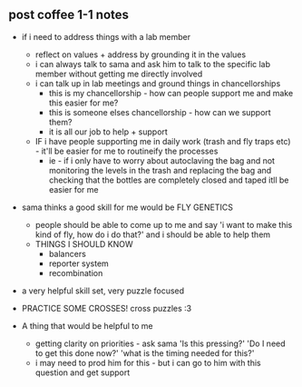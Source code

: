## post coffee 1-1 notes
- if i need to address things with a lab member
	- reflect on values + address by grounding it in the values
	- i can always talk to sama and ask him to talk to the specific lab member without getting me directly involved
	- i can talk up in lab meetings and ground things in chancellorships
		- this is my chancellorship - how can people support me and make this easier for me?
		- this is someone elses chancellorship - how can we support them?
		- it is all our job to help + support
	- IF i have people supporting me in daily work (trash and fly traps etc) - it'll be easier for me to routineify the processes 
		- ie - if i only have to worry about autoclaving the bag and not monitoring the levels in the trash and replacing the bag and checking that the bottles are completely closed and taped itll be easier for me

- sama thinks a good skill for me would be FLY GENETICS
	- people should be able to come up to me and say 'i want to make this kind of fly, how do i do that?' and i should be able to help them
	- THINGS I SHOULD KNOW
		- balancers
		- reporter system
		- recombination
- a very helpful skill set, very puzzle focused
- PRACTICE SOME CROSSES! cross puzzles :3

- A thing that would be helpful to me 
	- getting clarity on priorities - ask sama 'Is this pressing?' 'Do I need to get this done now?' 'what is the timing needed for this?'
	- i may need to prod him for this - but i can go to him with this question and get support